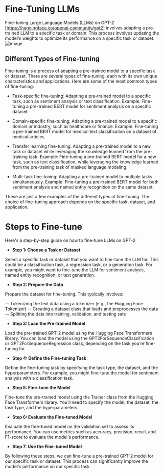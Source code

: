 # Fine-Tuning LLMs

Fine-tuning Large Language Models (LLMs) on GPT-2 [https://huggingface.co/openai-community/gpt2] involves adapting a pre-trained LLM to a specific task or domain. This process involves updating the model's weights to optimize its performance on a specific task or dataset.
![image](https://github.com/mhadeli/Fine-Tuning-LLMs-GPT-2/assets/58530203/c5deabf5-0b84-4073-887d-83b76d0792a9)


## Different Types of Fine-tuning

Fine-tuning is a process of adapting a pre-trained model to a specific task or dataset. There are several types of fine-tuning, each with its own unique characteristics and applications. Here are some of the most common types of fine-tuning:

- Task-specific fine-tuning: Adapting a pre-trained model to a specific task, such as sentiment analysis or text classification.
Example: Fine-tuning a pre-trained BERT model for sentiment analysis on a specific dataset.

- Domain-specific fine-tuning: Adapting a pre-trained model to a specific domain or industry, such as healthcare or finance.
Example: Fine-tuning a pre-trained BERT model for medical text classification on a dataset of medical articles.

- Transfer learning fine-tuning: Adapting a pre-trained model to a new task or dataset while leveraging the knowledge learned from the pre-training task.
Example: Fine-tuning a pre-trained BERT model for a new task, such as text classification, while leveraging the knowledge learned from the pre-training task of masked language modeling.

- Multi-task fine-tuning: Adapting a pre-trained model to multiple tasks simultaneously.
Example: Fine-tuning a pre-trained BERT model for both sentiment analysis and named entity recognition on the same dataset.


These are just a few examples of the different types of fine-tuning. The choice of fine-tuning approach depends on the specific task, dataset, and application.

# Steps to Fine-tune
Here's a step-by-step guide on how to fine-tune LLMs on GPT-2:

- **Step 1: Choose a Task or Dataset**

Select a specific task or dataset that you want to fine-tune the LLM for. This could be a classification task, a regression task, or a generation task. For example, you might want to fine-tune the LLM for sentiment analysis, named entity recognition, or text generation.

- **Step 2: Prepare the Data**

Prepare the dataset for fine-tuning. This typically involves:

-- Tokenizing the text data using a tokenizer (e.g., the Hugging Face Tokenizer)
-- Creating a dataset class that loads and preprocesses the data
-- Splitting the data into training, validation, and testing sets

- **Step 3: Load the Pre-trained Model**

Load the pre-trained GPT-2 model using the Hugging Face Transformers library. You can load the model using the GPT2ForSequenceClassification or GPT2ForSequenceRegression class, depending on the task you're fine-tuning for.

- **Step 4: Define the Fine-tuning Task**

Define the fine-tuning task by specifying the task type, the dataset, and the hyperparameters. For example, you might fine-tune the model for sentiment analysis with a classification task.

- **Step 5: Fine-tune the Model**

Fine-tune the pre-trained model using the Trainer class from the Hugging Face Transformers library. You'll need to specify the model, the dataset, the task type, and the hyperparameters.

- **Step 6: Evaluate the Fine-tuned Model**

Evaluate the fine-tuned model on the validation set to assess its performance. You can use metrics such as accuracy, precision, recall, and F1-score to evaluate the model's performance.

- **Step 7: Use the Fine-tuned Model**


By following these steps, we can fine-tune a pre-trained GPT-2 model for our specific task or dataset. This process can significantly improve the model's performance on our specific task.
